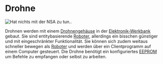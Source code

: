 # Drohne

![Hat nichts mit der NSA zu tun..](item:OpenComputers:item@84)

Drohnen werden mit einem [Drohnengehäuse](droneCase1.md) in der [Elektronik-Werkbank](../block/assembler.md) gebaut. Sie sind entitybasierende [Roboter](../block/robot.md), allerdings ein bisschen günstiger und mit eingeschränkter Funktionalität. Sie können sich zudem weitaus schneller bewegen als [Roboter](../block/robot.md) und werden über ein Clientprogramm auf einem Computer gesteuert. Die Drohne benötigt ein konfiguriertes [EEPROM](eeprom.md) um Befehle zu empfangen oder selbst zu arbeiten.
